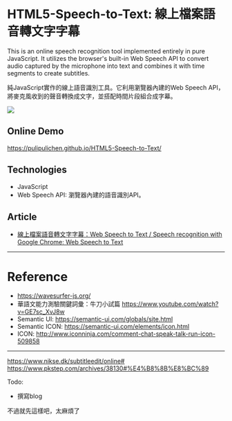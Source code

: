 # HTML5-Speech-to-Text: 線上檔案語音轉文字字幕

This is an online speech recognition tool implemented entirely in pure JavaScript. It utilizes the browser's built-in Web Speech API to convert audio captured by the microphone into text and combines it with time segments to create subtitles.

純JavaScript實作的線上語音識別工具。它利用瀏覽器內建的Web Speech API，將麥克風收到的聲音轉換成文字，並搭配時間片段組合成字幕。

![](https://blogger.googleusercontent.com/img/b/R29vZ2xl/AVvXsEgEd3L1Y-skMO7N1dpljhyskNDONW5zbG7PDNbivowqWAvu7wjgCLSz2npiM7SwPaiCD7iDGL6_i1XXAuCKk5FVo3Or5x_L2-MQWsa0MBCRT7a6Bo3sNncm5fUylk1WogIUHtv4nQ/s1600/2019-01-17_151344.png)

## Online Demo

https://pulipulichen.github.io/HTML5-Speech-to-Text/

## Technologies

- JavaScript
- Web Speech API: 瀏覽器內建的語音識別API。

## Article

- [線上檔案語音轉文字字幕：Web Speech to Text / Speech recognition with Google Chrome: Web Speech to Text](https://blog.pulipuli.info/2019/01/web-speech-to-text-speech-recognition.html)

----

# Reference
- https://wavesurfer-js.org/
- 華語文能力測驗關鍵詞彙：牛刀小試篇 https://www.youtube.com/watch?v=GE7sc_XvJ8w
- Semantic UI: https://semantic-ui.com/globals/site.html
- Semantic ICON: https://semantic-ui.com/elements/icon.html
- ICON: http://www.iconninja.com/comment-chat-speak-talk-run-icon-509858

-----------------

https://www.nikse.dk/subtitleedit/online#
https://www.pkstep.com/archives/38130#%E4%B8%8B%E8%BC%89

Todo:

- 撰寫blog

不過就先這樣吧，太麻煩了
